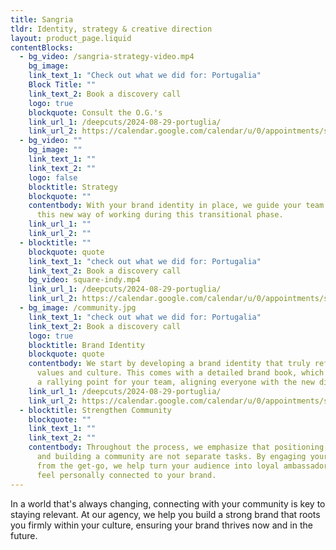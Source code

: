 ```yaml
---
title: Sangria
tldr: Identity, strategy & creative direction
layout: product_page.liquid
contentBlocks:
  - bg_video: /sangria-strategy-video.mp4
    bg_image: 
    link_text_1: "Check out what we did for: Portugalia"
    Block Title: ""
    link_text_2: Book a discovery call
    logo: true
    blockquote: Consult the O.G.'s
    link_url_1: /deepcuts/2024-08-29-portuglia/
    link_url_2: https://calendar.google.com/calendar/u/0/appointments/schedules/AcZssZ36babQfRbsZwFAe0ccXgKGEf771XnJyS253knWf_LfvXDOPMRcJeu2mU_R1ECZckF6qaB6ld8Z
  - bg_video: ""
    bg_image: ""
    link_text_1: ""
    link_text_2: ""
    logo: false
    blocktitle: Strategy
    blockquote: ""
    contentbody: With your brand identity in place, we guide your team in adopting
      this new way of working during this transitional phase.
    link_url_1: ""
    link_url_2: ""
  - blocktitle: ""
    blockquote: quote
    link_text_1: "check out what we did for: Portugalia"
    link_text_2: Book a discovery call
    bg_video: square-indy.mp4
    link_url_1: /deepcuts/2024-08-29-portuglia/
    link_url_2: https://calendar.google.com/calendar/u/0/appointments/schedules/AcZssZ36babQfRbsZwFAe0ccXgKGEf771XnJyS253knWf_LfvXDOPMRcJeu2mU_R1ECZckF6qaB6ld8Z
  - bg_image: /community.jpg
    link_text_1: "check out what we did for: Portugalia"
    link_text_2: Book a discovery call
    logo: true
    blocktitle: Brand Identity
    blockquote: quote
    contentbody: We start by developing a brand identity that truly reflects your
      values and culture. This comes with a detailed brand book, which serves as
      a rallying point for your team, aligning everyone with the new direction.
    link_url_1: /deepcuts/2024-08-29-portuglia/
    link_url_2: https://calendar.google.com/calendar/u/0/appointments/schedules/AcZssZ36babQfRbsZwFAe0ccXgKGEf771XnJyS253knWf_LfvXDOPMRcJeu2mU_R1ECZckF6qaB6ld8Z
  - blocktitle: Strengthen Community
    blockquote: ""
    link_text_1: ""
    link_text_2: ""
    contentbody: Throughout the process, we emphasize that positioning your brand
      and building a community are not separate tasks. By engaging your audience
      from the get-go, we help turn your audience into loyal ambassadors who
      feel personally connected to your brand.
---
```


In a world that's always changing, connecting with your community is key to staying relevant. At our agency, we help you build a strong brand that roots you firmly within your culture, ensuring your brand thrives now and in the future.